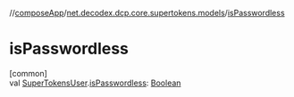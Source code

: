 //[composeApp](../../index.md)/[net.decodex.dcp.core.supertokens.models](index.md)/[isPasswordless](is-passwordless.md)

# isPasswordless

[common]\
val [SuperTokensUser](-super-tokens-user/index.md).[isPasswordless](is-passwordless.md): [Boolean](https://kotlinlang.org/api/latest/jvm/stdlib/kotlin/-boolean/index.html)
